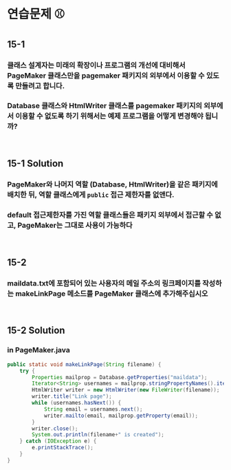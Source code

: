 # 연습문제 ⚾

## 15-1
### 클래스 설계자는 미래의 확장이나 프로그램의 개선에 대비해서 PageMaker 클래스만을 pagemaker 패키지의 외부에서 이용할 수 있도록 만들려고 합니다.
### Database 클래스와 HtmlWriter 클래스를 pagemaker 패키지의 외부에서 이용할 수 없도록 하기 위해서는 예제 프로그램을 어떻게 변경해야 됩니까?
<br>

## 15-1 Solution
### PageMaker와 나머지 역할 (Database, HtmlWriter)을 같은 패키지에 배치한 뒤, 역할 클래스에게 `public` 접근 제한자를 없앤다.
### default 접근제한자를 가진 역할 클래스들은 패키지 외부에서 접근할 수 없고, PageMaker는 그대로 사용이 가능하다

<br>


## 15-2
### maildata.txt에 포함되어 있는 사용자의 메일 주소의 링크페이지를 작성하는 makeLinkPage 메소드를 PageMaker 클래스에 추가해주십시오

<br>

## 15-2 Solution
### in PageMaker.java
```java
public static void makeLinkPage(String filename) {
    try {
        Properties mailprop = Database.getProperties("maildata");
        Iterator<String> usernames = mailprop.stringPropertyNames().iterator();
        HtmlWriter writer = new HtmlWriter(new FileWriter(filename));
        writer.title("Link page");
        while (usernames.hasNext()) {
            String email = usernames.next();
            writer.mailto(email, mailprop.getProperty(email));
        }
        writer.close();
        System.out.println(filename+" is created");
    } catch (IOException e) {
        e.printStackTrace();
    }
}
```

<br>

